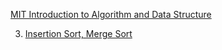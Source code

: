 [MIT Introduction to Algorithm and Data Structure](https://www.youtube.com/watch?v=HtSuA80QTyo&list=PLSX2U_ZE4Huk19DPn34oZlygPbsig380X)

3. [Insertion Sort, Merge Sort](https://www.youtube.com/watch?v=Kg4bqzAqRBM&list=PLSX2U_ZE4Huk19DPn34oZlygPbsig380X&index=5)
